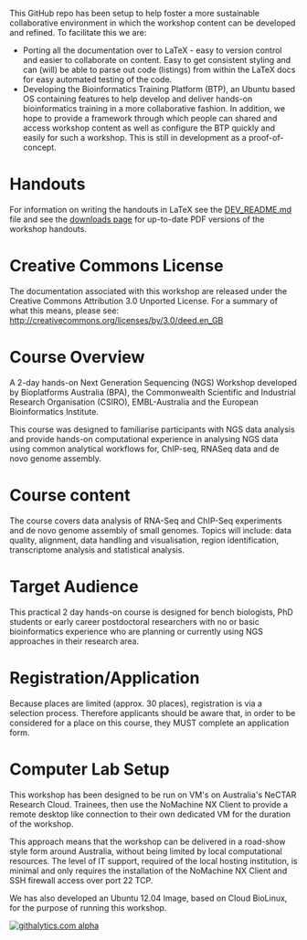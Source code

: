 This GitHub repo has been setup to help foster a more sustainable collaborative
environment in which the workshop content can be developed and refined. To
facilitate this we are:

* Porting all the documentation over to LaTeX - easy to version control and
  easier to collaborate on content. Easy to get consistent styling and can
  (will) be able to parse out code (listings) from within the LaTeX docs
  for easy automated testing of the code.
* Developing the Bioinformatics Training Platform (BTP), an Ubuntu based OS
  containing features to help develop and deliver hands-on bioinformatics
  training in a more collaborative fashion. In addition, we hope to provide
  a framework through which people can shared and access workshop content as
  well as configure the BTP quickly and easily for such a workshop. This is
  still in development as a proof-of-concept.

Handouts
========
For information on writing the handouts in LaTeX see the [DEV_README.md](https://github.com/nathanhaigh/ngs_workshop/blob/master/DEV_README.md)
file and see the [downloads page](https://github.com/nathanhaigh/ngs_workshop/downloads) for up-to-date PDF versions of the
workshop handouts.
  
Creative Commons License
========================
The documentation associated with this workshop are released under the Creative
Commons Attribution 3.0 Unported License. For a summary of what this means,
please see:
http://creativecommons.org/licenses/by/3.0/deed.en_GB

Course Overview
===============
A 2-day hands-on Next Generation Sequencing (NGS) Workshop developed by
Bioplatforms Australia (BPA), the Commonwealth Scientific and Industrial
Research Organisation (CSIRO), EMBL-Australia and the European Bioinformatics
Institute.

This course was designed to familiarise participants with NGS data analysis and
provide hands-on computational experience in analysing NGS data using common
analytical workflows for, ChIP-seq, RNASeq data and de novo genome assembly.

Course content
==============
The course covers data analysis of RNA-Seq and ChIP-Seq experiments and de novo
genome assembly of small genomes. Topics will include: data quality, alignment,
data handling and visualisation, region identification, transcriptome analysis
and statistical analysis.

Target Audience
===============
This practical 2 day hands-on course is designed for bench biologists, PhD
students or early career postdoctoral researchers with no or basic bioinformatics
experience who are planning or currently using NGS approaches in their research
area.

Registration/Application
========================
Because places are limited (approx. 30 places), registration is via a selection
process. Therefore applicants should be aware that, in order to be considered
for a place on this course, they MUST complete an application form.

Computer Lab Setup
==================
This workshop has been designed to be run on VM's on Australia's NeCTAR
Research Cloud. Trainees, then use the NoMachine NX Client to provide a remote
desktop like connection to their own dedicated VM for the duration of the
workshop.

This approach means that the workshop can be delivered in a road-show style
form around Australia, without being limited by local computational resources.
The level of IT support, required of the local hosting institution, is minimal
and only requires the installation of the NoMachine NX Client and SSH firewall
access over port 22 TCP.

We has also developed an Ubuntu 12.04 Image, based on Cloud BioLinux, for the
purpose of running this workshop.

[![githalytics.com alpha](https://cruel-carlota.pagodabox.com/974448c02a6cd1b11b1aecabb6a3a244 "githalytics.com")](http://githalytics.com/nathanhaigh/ngs_workshop)
